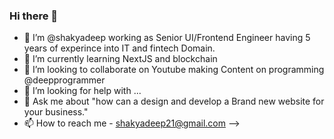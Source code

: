 ### Hi there 👋

- 👋 I’m @shakyadeep working as Senior UI/Frontend Engineer having 5 years of experince into IT and fintech Domain.
- 🌱 I’m currently learning NextJS and blockchain
- 👯 I’m looking to collaborate on Youtube making Content on programming @deepprogrammer
- 🤔 I’m looking for help with ...
- 💬 Ask me about "how can a design and develop a Brand new website for your business."
- 📫 How to reach me - shakyadeep21@gmail.com
-->
